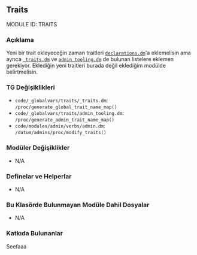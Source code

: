 ## Traits

MODULE ID: TRAITS

### Açıklama

Yeni bir trait ekleyeceğin zaman traitleri [`declarations.dm`](/code/__DEFINES/~psychonaut_defines/traits/declarations.dm)'a eklemelisin ama ayrıca [`_traits.dm`](/modular_psychonaut/master_files/code/_globalvars/traits/_traits.dm) ve [`admin_tooling.dm`](/modular_psychonaut/master_files/code/_globalvars/traits/admin_tooling.dm) de bulunan listelere eklemen gerekiyor. Eklediğin yeni traitleri burada değil eklediğim modülde belirtmelisin.

### TG Değişiklikleri

- `code/_globalvars/traits/_traits.dm`: `/proc/generate_global_trait_name_map()`
- `code/_globalvars/traits/admin_tooling.dm`: `/proc/generate_admin_trait_name_map()`
- `code/modules/admin/verbs/admin.dm`: `/datum/admins/proc/modify_traits()`

### Modüler Değişiklikler

- N/A

### Definelar ve Helperlar

- N/A

### Bu Klasörde Bulunmayan Modüle Dahil Dosyalar

- N/A

### Katkıda Bulunanlar

Seefaaa
